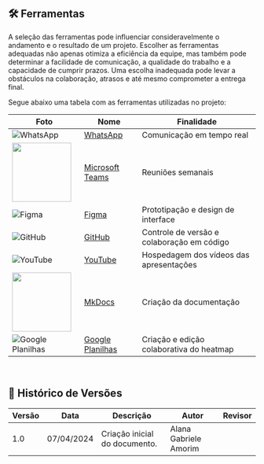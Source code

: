 ## 🛠️ Ferramentas

A seleção das ferramentas pode influenciar consideravelmente o andamento e o resultado de um projeto. Escolher as ferramentas adequadas não apenas otimiza a eficiência da equipe, mas também pode determinar a facilidade de comunicação, a qualidade do trabalho e a capacidade de cumprir prazos. Uma escolha inadequada pode levar a obstáculos na colaboração, atrasos e até mesmo comprometer a entrega final.

Segue abaixo uma tabela com as ferramentas utilizadas no projeto:

| Foto                                                                                                                                                                     | Nome                                                                    | Finalidade                                 |
| ------------------------------------------------------------------------------------------------------------------------------------------------------------------------ | ----------------------------------------------------------------------- | ------------------------------------------ |
| ![WhatsApp](https://img.shields.io/badge/WhatsApp-25D366?style=for-the-badge&logo=whatsapp&logoColor=white)                                                              | [WhatsApp](https://www.whatsapp.com/)                                   | Comunicação em tempo real                  |
| <img src="https://static.wixstatic.com/media/fffeb7_1fe7b9d7f11248f8a592fe28c9ea3710~mv2.png/v1/fill/w_956,h_250,al_c,lg_1,q_85,enc_auto/ms-teams-logo.png" width="120"> | [Microsoft Teams](https://www.microsoft.com/pt-br/microsoft-teams/free) | Reuniões semanais                          |
| ![Figma](https://img.shields.io/badge/figma-%23F24E1E.svg?style=for-the-badge&logo=figma&logoColor=white)                                                                | [Figma](https://www.figma.com/ui-design-tool/)                          | Prototipação e design de interface         |
| ![GitHub](https://img.shields.io/badge/github-%23121011.svg?style=for-the-badge&logo=github&logoColor=white)                                                             | [GitHub](https://github.com/)                                           | Controle de versão e colaboração em código |
| ![YouTube](https://img.shields.io/badge/YouTube-%23FF0000.svg?style=for-the-badge&logo=YouTube&logoColor=white)                                                          | [YouTube](https://www.youtube.com/)                                     | Hospedagem dos vídeos das apresentações    |
| <img src="https://www.fullstackpython.com/img/logos/mkdocs.jpg" width="120">                                                                                             | [MkDocs](https://www.fullstackpython.com/img/logos/mkdocs.jpg)          | Criação da documentação                    |
| ![Google Planilhas](https://img.shields.io/badge/Google%20Sheets-34A853.svg?style=for-the-badge&logo=Google-Sheets&logoColor=white)                                      | [Google Planilhas](https://docs.google.com/document/u/0/)               | Criação e edição colaborativa do heatmap   |

<br>

## 📜 Histórico de Versões

| Versão | Data       | Descrição                     | Autor                 | Revisor |
| ------ | ---------- | ----------------------------- | --------------------- | ------- |
| 1.0    | 07/04/2024 | Criação inicial do documento. | Alana Gabriele Amorim |
